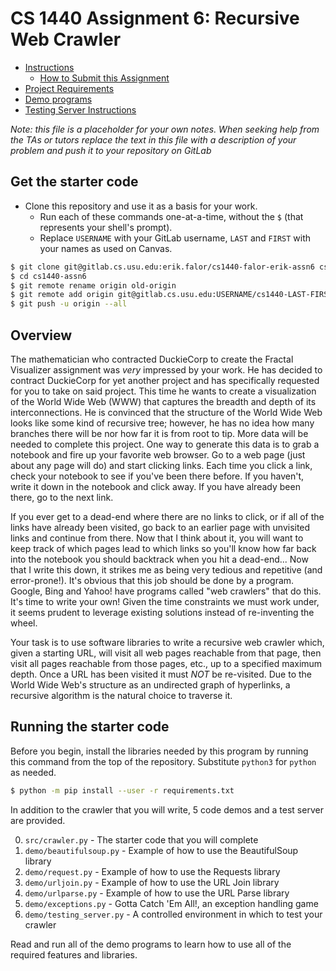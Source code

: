 # CS 1440 Assignment 6: Recursive Web Crawler

*   [Instructions](./instructions/README.md)
    *   [How to Submit this Assignment](./instructions/How_To_Submit.md)
*   [Project Requirements](./instructions/Requirements.md)
*   [Demo programs](./demo/README.md)
*   [Testing Server Instructions](./demo/Using_the_Testing_Server.md)

*Note: this file is a placeholder for your own notes.  When seeking help from the TAs or tutors replace the text in this file with a description of your problem and push it to your repository on GitLab*

## Get the starter code

*   Clone this repository and use it as a basis for your work.
    *   Run each of these commands one-at-a-time, without the `$` (that represents your shell's prompt).
    *   Replace `USERNAME` with your GitLab username, `LAST` and `FIRST` with your names as used on Canvas.

```bash
$ git clone git@gitlab.cs.usu.edu:erik.falor/cs1440-falor-erik-assn6 cs1440-assn6
$ cd cs1440-assn6
$ git remote rename origin old-origin
$ git remote add origin git@gitlab.cs.usu.edu:USERNAME/cs1440-LAST-FIRST-assn6.git
$ git push -u origin --all
```


## Overview

The mathematician who contracted DuckieCorp to create the Fractal Visualizer assignment was *very* impressed by your work. He has decided to contract DuckieCorp for yet another project and has specifically requested for you to take on said project. This time he wants to create a visualization of the World Wide Web (WWW) that captures the breadth and depth of its interconnections.  He is convinced that the structure of the World Wide Web looks like some kind of recursive tree; however, he has no idea how many branches there will be nor how far it is from root to tip.  More data will be needed to complete this project.  One way to generate this data is to grab a notebook and fire up your favorite web browser.  Go to a web page (just about any page will do) and start clicking links.  Each time you click a link, check your notebook to see if you've been there before.  If you haven't, write it down in the notebook and click away.  If you have already been there, go to the next link.

If you ever get to a dead-end where there are no links to click, or if all of the links have already been visited, go back to an earlier page with unvisited links and continue from there.  Now that I think about it, you will want to keep track of which pages lead to which links so you'll know how far back into the notebook you should backtrack when you hit a dead-end...  Now that I write this down, it strikes me as being very tedious and repetitive (and error-prone!).  It's obvious that this job should be done by a program.  Google, Bing and Yahoo! have programs called "web crawlers" that do this.  It's time to write your own!  Given the time constraints we must work under, it seems prudent to leverage existing solutions instead of re-inventing the wheel.

Your task is to use software libraries to write a recursive web crawler which, given a starting URL, will visit all web pages reachable from that page, then visit all pages reachable from those pages, etc., up to a specified maximum depth.  Once a URL has been visited it must *NOT* be re-visited.  Due to the World Wide Web's structure as an undirected graph of hyperlinks, a recursive algorithm is the natural choice to traverse it.


## Running the starter code

Before you begin, install the libraries needed by this program by running this command from the top of the repository.  Substitute `python3` for `python` as needed.

```bash
$ python -m pip install --user -r requirements.txt
```

In addition to the crawler that you will write, 5 code demos and a test server are provided.

0.  `src/crawler.py` - The starter code that you will complete
1.  `demo/beautifulsoup.py` - Example of how to use the BeautifulSoup library
2.  `demo/request.py` - Example of how to use the Requests library
3.  `demo/urljoin.py` - Example of how to use the URL Join library
4.  `demo/urlparse.py` - Example of how to use the URL Parse library
5.  `demo/exceptions.py` - Gotta Catch 'Em All!, an exception handling game
6.  `demo/testing_server.py` - A controlled environment in which to test your crawler

Read and run all of the demo programs to learn how to use all of the required features and libraries.
